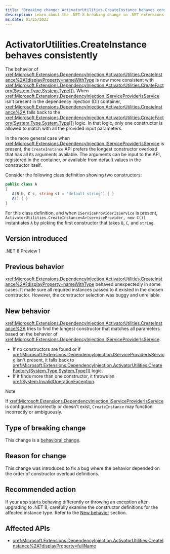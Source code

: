 ```yaml
---
title: "Breaking change: ActivatorUtilities.CreateInstance behaves consistently"
description: Learn about the .NET 8 breaking change in .NET extensions where ActivatorUtilities.CreateInstance behaves consistently regardless of the order of constructor overloads.
ms.date: 01/25/2023
---
```

# ActivatorUtilities.CreateInstance behaves consistently

The behavior of <xref:Microsoft.Extensions.DependencyInjection.ActivatorUtilities.CreateInstance%2A?displayProperty=nameWithType> is now more consistent with <xref:Microsoft.Extensions.DependencyInjection.ActivatorUtilities.CreateFactory(System.Type,System.Type[])>. When <xref:Microsoft.Extensions.DependencyInjection.IServiceProviderIsService> isn't present in the dependency injection (DI) container, <xref:Microsoft.Extensions.DependencyInjection.ActivatorUtilities.CreateInstance%2A> falls back to the <xref:Microsoft.Extensions.DependencyInjection.ActivatorUtilities.CreateFactory(System.Type,System.Type[])> logic. In that logic, only one constructor is allowed to match with all the provided input parameters.

In the more general case when <xref:Microsoft.Extensions.DependencyInjection.IServiceProviderIsService> is present, the `CreateInstance` API prefers the longest constructor overload that has all its arguments available. The arguments can be input to the API, registered in the container, or available from default values in the constructor itself.

Consider the following class definition showing two constructors:

```csharp
public class A
{
   A(B b, C c, string st = "default string") { }
   A() { }
}
```

For this class definition, and when `IServiceProviderIsService` is present, `ActivatorUtilities.CreateInstance<A>(serviceProvider, new C())` instantiates `A` by picking the first constructor that takes `B`, `C`, and `string`.

## Version introduced

.NET 8 Preview 1

## Previous behavior

<xref:Microsoft.Extensions.DependencyInjection.ActivatorUtilities.CreateInstance%2A?displayProperty=nameWithType> behaved unexpectedly in some cases. It made sure all required instances passed to it existed in the chosen constructor. However, the constructor selection was buggy and unreliable.

## New behavior

<xref:Microsoft.Extensions.DependencyInjection.ActivatorUtilities.CreateInstance%2A> tries to find the longest constructor that matches all parameters based on the behavior of <xref:Microsoft.Extensions.DependencyInjection.IServiceProviderIsService>.

- If no constructors are found or if <xref:Microsoft.Extensions.DependencyInjection.IServiceProviderIsService> isn't present, it falls back to <xref:Microsoft.Extensions.DependencyInjection.ActivatorUtilities.CreateFactory(System.Type,System.Type[])> logic.
- If it finds more than one constructor, it throws an <xref:System.InvalidOperationException>.

> [!NOTE]
> If <xref:Microsoft.Extensions.DependencyInjection.IServiceProviderIsService> is configured incorrectly or doesn't exist, `CreateInstance` may function incorrectly or ambiguously.

## Type of breaking change

This change is a [behavioral change](../../categories.md#behavioral-change).

## Reason for change

This change was introduced to fix a bug where the behavior depended on the order of constructor overload definitions.

## Recommended action

If your app starts behaving differently or throwing an exception after upgrading to .NET 8, carefully examine the constructor definitions for the affected instance type. Refer to the [New behavior](#new-behavior) section.

## Affected APIs

- <xref:Microsoft.Extensions.DependencyInjection.ActivatorUtilities.CreateInstance%2A?displayProperty=fullName>
